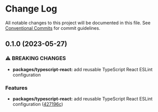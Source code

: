 # Change Log

All notable changes to this project will be documented in this file.
See [Conventional Commits](https://conventionalcommits.org) for commit guidelines.

## 0.1.0 (2023-05-27)

### ⚠ BREAKING CHANGES

- **packages/typescript-react:** add reusable TypeScript React ESLint configuration

### Features

- **packages/typescript-react:** add reusable TypeScript React ESLint configuration ([427196c](https://github.com/finando/eslint-config/commit/427196c8a5b41006de85ed3f45314763ce1635b9))
